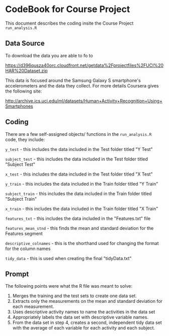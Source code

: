 # CodeBook for Course Project

This document describes the coding insite the Course Project `run_analysis.R`


## Data Source

To download the data you are able to fo to 

https://d396qusza40orc.cloudfront.net/getdata%2Fprojectfiles%2FUCI%20HAR%20Dataset.zip

This data is focused around the Samsung Galaxy S smartphone's accelerometers and the data they collect. For more details Coursera gives
the following site: 

http://archive.ics.uci.edu/ml/datasets/Human+Activity+Recognition+Using+Smartphones 


## Coding

There are a few self-assigned objects/ functions in the `run_analysis.R` code, they include:

`y_test` - this includes the data included in the Test folder titled "Y Test"

`subject_test` - this includes the data included in the Test folder titled "Subject Test"

`x_test` - this includes the data included in the Test folder titled "X Test"

`y_train` - this includes the data included in the Train folder titled "Y Train"

`subject_train` - this includes the data included in the Train folder titled "Subject Train"

`x_train` - this includes the data included in the Train folder titled "X Train"

`features_txt` - this includes the data included in the "Features.txt" file

`features_mean_stnd` - this finds the mean and standard deviation for the Features segment

`descriptive_colnames` - this is the shorthand used for changing the format for the column names

`tidy_data` - this is used when creating the final "tidyData.txt"


## Prompt

The following points were what the R file was meant to solve:

1. Merges the training and the test sets to create one data set.
2. Extracts only the measurements on the mean and standard deviation for each measurement. 
3. Uses descriptive activity names to name the activities in the data set
4. Appropriately labels the data set with descriptive variable names. 
5. From the data set in step 4, creates a second, independent tidy data set with the average of each variable for each activity and each subject.
